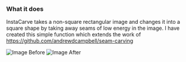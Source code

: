 ### What it does
InstaCarve takes a non-square rectangular image and changes it into a square shape by taking away seams of low energy in the image. 
I have created this simple function which extends the work of https://github.com/andrewdcampbell/seam-carving

![Image Before](https://github.com/DarrenCoughlan/InstaCarve/tree/master/Images/test2.jpg)
![Image After](https://github.com/DarrenCoughlan/InstaCarve/tree/master/Images/test_result.png)

